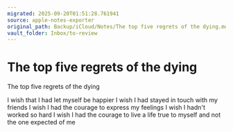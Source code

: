 ```yaml
---
migrated: 2025-09-20T01:51:28.761941
source: apple-notes-exporter
original_path: Backup/iCloud/Notes/The top five regrets of the dying.md
vault_folder: Inbox/to-review
---
```

# The top five regrets of the dying

The top five regrets of the dying

I wish that I had let myself be happier
I wish I had stayed in touch with my friends
I wish I had the courage to express my feelings
I wish I hadn't worked so hard
I wish I had the courage to live a life true to myself and not the one expected of me 

